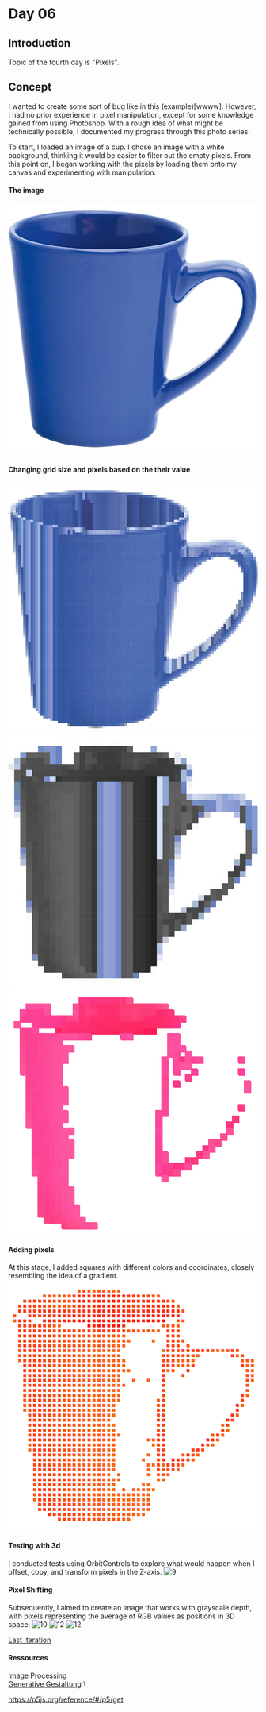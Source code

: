 
# Day 06
## Introduction 
Topic of the fourth day is "Pixels". 

## Concept
I wanted to create some sort of bug like in this (example)[wwww]. However, I had no prior experience in pixel manipulation, except for some knowledge gained from using Photoshop. With a rough idea of what might be technically possible, I documented my progress through this photo series:

To start, I loaded an image of a cup. I chose an image with a white background, thinking it would be easier to filter out the empty pixels. From this point on, I began working with the pixels by loading them onto my canvas and experimenting with manipulation. 

#### The image
![1](content/day06/cup.jpg)


#### Changing grid size and pixels based on the their value
![4](content/day06/process_2.png)
![6](content/day06/process_4.png)
![7](content/day06/process_5.png)
#### Adding pixels
At this stage, I added squares with different colors and coordinates, closely resembling the idea of a gradient.
![8](content/day06/process_6.png)
#### Testing with 3d 
I conducted tests using OrbitControls to explore what would happen when I offset, copy, and transform pixels in the Z-axis.
![9](content/day06/process_7.gif)

#### Pixel Shifting
Subsequently, I aimed to create an image that works with grayscale depth, with pixels representing the average of RGB values as positions in 3D space.
![10](content/day06/process_8.gif)
![12](content/day06/process_11.gif)
![12](content/day06/process_12.gif)


[Last Iteration](/content/day06/02/embed.html)


#### Ressources
[Image Processing](https://idmnyu.github.io/p5.js-image/index.html) \
[Generative Gestaltung](http://www.generative-gestaltung.de/2/) \

https://p5js.org/reference/#/p5/get